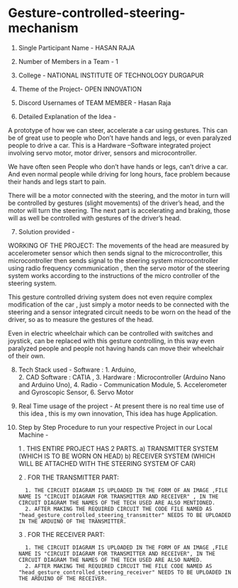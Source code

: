 # Gesture-controlled-steering-mechanism

1. Single Participant Name - HASAN RAJA 
2. Number of Members in a Team - 1
3. College - NATIONAL INSTITUTE OF TECHNOLOGY DURGAPUR 
4. Theme of the Project- OPEN INNOVATION
5. Discord Usernames of TEAM MEMBER - Hasan Raja 



6. Detailed Explanation of the Idea - 

A prototype of how we can steer, accelerate a car using gestures. This can be of great use to people who Don’t have hands and legs, or even paralyzed people to drive a car. This is a Hardware –Software integrated project involving servo motor, motor driver, sensors and microcontroller.

We have often seen People who don’t have hands or legs, can’t drive a car. And even normal people while driving for long hours, face problem because their hands and legs start to pain.

There will be a motor connected with the steering, and the motor in turn will be controlled by gestures (slight movements) of the driver’s head, and the motor will turn the steering.
The next part is accelerating and braking, those will as well be controlled with gestures of the driver’s head.



7.  Solution provided - 

WORKING OF THE PROJECT:
The movements of the head are measured by accelerometer sensor which then sends signal to the microcontroller, this microcontroller then sends signal to the steering system microcontroller using radio frequency communication , then the servo motor of the steering system works according to the instructions of the micro controller of the steering system.

This gesture controlled driving system does not even require complex modification of the car , just simply a motor needs to be connected with the steering and a sensor integrated circuit needs to be worn on the head of the driver, so as to measure the gestures of the head.

Even in electric wheelchair which can be controlled with switches and joystick, can be replaced with this gesture controlling, in this way even paralyzed people and people not having hands can move their wheelchair of their own.





8. Tech Stack used - Software : 1. Arduino,  
                                2. CAD Software : CATIA , 
                                3. Hardware : Microcontroller (Arduino Nano and Arduino Uno),
                                4. Radio - Communication Module,
                                5. Accelerometer and Gyroscopic Sensor,
                                6. Servo Motor 



9. Real Time usage of the project - At present there is no real time use of this idea , this is my own innovation, This idea has huge Application. 



10. Step by Step Procedure to run your respective Project in our Local Machine - 

     1 . THIS ENTIRE PROJECT HAS 2 PARTS. a) TRANSMITTER SYSTEM (WHICH IS TO BE WORN ON HEAD)
                                          b) RECEIVER SYSTEM (WHICH WILL BE ATTACHED WITH THE STEERING SYSTEM OF CAR)
     
     2 .  FOR THE TRANSMITTER PART:
          
          1. THE CIRCUIT DIAGRAM IS UPLOADED IN THE FORM OF AN IMAGE ,FILE NAME IS "CIRCUIT DIAGRAM FOR TRANSMITTER AND RECEIVER" , IN THE CIRCUIT DIAGRAM THE NAMES OF THE TECH USED ARE ALSO MENTIONED.
          2. AFTER MAKING THE REQUIRED CIRCUIT THE CODE FILE NAMED AS "head_gesture_controlled_steering_transmitter" NEEDS TO BE UPLOADED IN THE ARDUINO OF THE TRANSMITTER.

     3 . FOR THE RECEIVER PART:
          
          1. THE CIRCUIT DIAGRAM IS UPLOADED IN THE FORM OF AN IMAGE ,FILE NAME IS "CIRCUIT DIAGRAM FOR TRANSMITTER AND RECEIVER", IN THE CIRCUIT DIAGRAM THE NAMES OF THE TECH USED ARE ALSO NAMED.
          2. AFTER MAKING THE REQUIRED CIRCUIT THE FILE CODE NAMED AS "head_gesture_controlled_steering_receiver" NEEDS TO BE UPLOADED IN THE ARDUINO OF THE RECEIVER.
